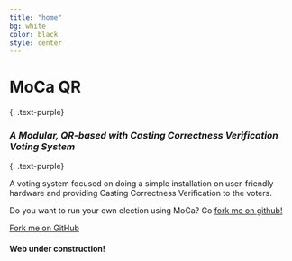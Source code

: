 ```yaml
---
title: "home"
bg: white
color: black
style: center
---
```


# MoCa QR
{: .text-purple}

<span class="fa-stack subtlecircle" style="font-size:100px; background:rgba(255,166,0,0.1)">
  <i class="fa fa-circle fa-stack-2x text-white"></i>
  <i class="fa fa-qrcode fa-stack-1x text-orange"></i>
</span>

### *A Modular, QR-based with Casting Correctness Verification Voting System*
{: .text-purple}

A voting system focused on doing a simple installation on user-friendly hardware and providing Casting Correctness Verification to the voters.

Do you want to run your own election using MoCa? Go [fork me on github!](https://github.com/CamiloG/moca_qr)

<span id="forkongithub">
  <a href="{{ site.source_link }}" class="bg-blue">
    Fork me on GitHub
  </a>
</span>

#### **Web under construction!**